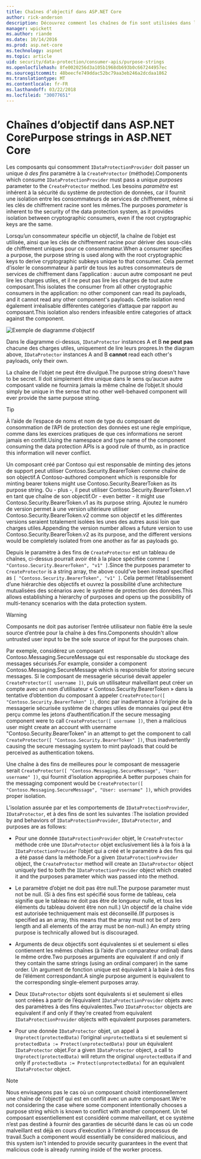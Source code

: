```yaml
---
title: Chaînes d’objectif dans ASP.NET Core
author: rick-anderson
description: Découvrez comment les chaînes de fin sont utilisées dans les API de Protection de données ASP.NET Core.
manager: wpickett
ms.author: riande
ms.date: 10/14/2016
ms.prod: asp.net-core
ms.technology: aspnet
ms.topic: article
uid: security/data-protection/consumer-apis/purpose-strings
ms.openlocfilehash: 8fe0020256d3a105b1968db693b0c667244957ec
ms.sourcegitcommit: 48beecfe749ddac52bc79aa3eb246a2dcdaa1862
ms.translationtype: MT
ms.contentlocale: fr-FR
ms.lasthandoff: 03/22/2018
ms.locfileid: "30077651"
---
```

# <a name="purpose-strings-in-aspnet-core"></a><span data-ttu-id="dc072-103">Chaînes d’objectif dans ASP.NET Core</span><span class="sxs-lookup"><span data-stu-id="dc072-103">Purpose strings in ASP.NET Core</span></span>

<a name="data-protection-consumer-apis-purposes"></a>

<span data-ttu-id="dc072-104">Les composants qui consomment `IDataProtectionProvider` doit passer un unique *à des fins* paramètre à la `CreateProtector` (méthode).</span><span class="sxs-lookup"><span data-stu-id="dc072-104">Components which consume `IDataProtectionProvider` must pass a unique *purposes* parameter to the `CreateProtector` method.</span></span> <span data-ttu-id="dc072-105">Les besoins *paramètre* est inhérent à la sécurité du système de protection de données, car il fournit une isolation entre les consommateurs de services de chiffrement, même si les clés de chiffrement racine sont les mêmes.</span><span class="sxs-lookup"><span data-stu-id="dc072-105">The purposes *parameter* is inherent to the security of the data protection system, as it provides isolation between cryptographic consumers, even if the root cryptographic keys are the same.</span></span>

<span data-ttu-id="dc072-106">Lorsqu’un consommateur spécifie un objectif, la chaîne de l’objet est utilisée, ainsi que les clés de chiffrement racine pour dériver des sous-clés de chiffrement uniques pour ce consommateur.</span><span class="sxs-lookup"><span data-stu-id="dc072-106">When a consumer specifies a purpose, the purpose string is used along with the root cryptographic keys to derive cryptographic subkeys unique to that consumer.</span></span> <span data-ttu-id="dc072-107">Cela permet d’isoler le consommateur à partir de tous les autres consommateurs de services de chiffrement dans l’application : aucun autre composant ne peut lire les charges utiles, et il ne peut pas lire les charges de tout autre composant.</span><span class="sxs-lookup"><span data-stu-id="dc072-107">This isolates the consumer from all other cryptographic consumers in the application: no other component can read its payloads, and it cannot read any other component's payloads.</span></span> <span data-ttu-id="dc072-108">Cette isolation rend également irréalisable différentes catégories d’attaque par rapport au composant.</span><span class="sxs-lookup"><span data-stu-id="dc072-108">This isolation also renders infeasible entire categories of attack against the component.</span></span>

![Exemple de diagramme d’objectif](purpose-strings/_static/purposes.png)

<span data-ttu-id="dc072-110">Dans le diagramme ci-dessus, `IDataProtector` instances A et B **ne peut pas** chacune des charges utiles, uniquement de lire leurs propres.</span><span class="sxs-lookup"><span data-stu-id="dc072-110">In the diagram above, `IDataProtector` instances A and B **cannot** read each other's payloads, only their own.</span></span>

<span data-ttu-id="dc072-111">La chaîne de l’objet ne peut être divulgué.</span><span class="sxs-lookup"><span data-stu-id="dc072-111">The purpose string doesn't have to be secret.</span></span> <span data-ttu-id="dc072-112">Il doit simplement être unique dans le sens qu’aucun autre composant valide ne fournira jamais la même chaîne de l’objet.</span><span class="sxs-lookup"><span data-stu-id="dc072-112">It should simply be unique in the sense that no other well-behaved component will ever provide the same purpose string.</span></span>

>[!TIP]
> <span data-ttu-id="dc072-113">À l’aide de l’espace de noms et nom de type du composant de consommation de l’API de protection des données est une règle empirique, comme dans les exercices pratiques de que ces informations ne seront jamais en conflit.</span><span class="sxs-lookup"><span data-stu-id="dc072-113">Using the namespace and type name of the component consuming the data protection APIs is a good rule of thumb, as in practice this information will never conflict.</span></span>
>
><span data-ttu-id="dc072-114">Un composant créé par Contoso qui est responsable de minting des jetons de support peut utiliser Contoso.Security.BearerToken comme chaîne de son objectif.</span><span class="sxs-lookup"><span data-stu-id="dc072-114">A Contoso-authored component which is responsible for minting bearer tokens might use Contoso.Security.BearerToken as its purpose string.</span></span> <span data-ttu-id="dc072-115">Ou - plus -, il peut utiliser Contoso.Security.BearerToken.v1 en tant que chaîne de son objectif.</span><span class="sxs-lookup"><span data-stu-id="dc072-115">Or - even better - it might use Contoso.Security.BearerToken.v1 as its purpose string.</span></span> <span data-ttu-id="dc072-116">Ajoutez le numéro de version permet à une version ultérieure utiliser Contoso.Security.BearerToken.v2 comme son objectif et les différentes versions seraient totalement isolées les unes des autres aussi loin que charges utiles.</span><span class="sxs-lookup"><span data-stu-id="dc072-116">Appending the version number allows a future version to use Contoso.Security.BearerToken.v2 as its purpose, and the different versions would be completely isolated from one another as far as payloads go.</span></span>

<span data-ttu-id="dc072-117">Depuis le paramètre à des fins de `CreateProtector` est un tableau de chaînes, ci-dessus pourrait avoir été à la place spécifiée comme `[ "Contoso.Security.BearerToken", "v1" ]`.</span><span class="sxs-lookup"><span data-stu-id="dc072-117">Since the purposes parameter to `CreateProtector` is a string array, the above could've been instead specified as `[ "Contoso.Security.BearerToken", "v1" ]`.</span></span> <span data-ttu-id="dc072-118">Cela permet l’établissement d’une hiérarchie des objectifs et ouvrez la possibilité d’une architecture mutualisées des scénarios avec le système de protection des données.</span><span class="sxs-lookup"><span data-stu-id="dc072-118">This allows establishing a hierarchy of purposes and opens up the possibility of multi-tenancy scenarios with the data protection system.</span></span>

<a name="data-protection-contoso-purpose"></a>

>[!WARNING]
> <span data-ttu-id="dc072-119">Composants ne doit pas autoriser l’entrée utilisateur non fiable être la seule source d’entrée pour la chaîne à des fins.</span><span class="sxs-lookup"><span data-stu-id="dc072-119">Components shouldn't allow untrusted user input to be the sole source of input for the purposes chain.</span></span>
>
><span data-ttu-id="dc072-120">Par exemple, considérez un composant Contoso.Messaging.SecureMessage qui est responsable du stockage des messages sécurisés.</span><span class="sxs-lookup"><span data-stu-id="dc072-120">For example, consider a component Contoso.Messaging.SecureMessage which is responsible for storing secure messages.</span></span> <span data-ttu-id="dc072-121">Si le composant de messagerie sécurisé devait appeler `CreateProtector([ username ])`, puis un utilisateur malveillant peut créer un compte avec un nom d’utilisateur « Contoso.Security.BearerToken » dans la tentative d’obtention du composant à appeler `CreateProtector([ "Contoso.Security.BearerToken" ])`, donc par inadvertance à l’origine de la messagerie sécurisée système de charges utiles de monnaies qui peut être perçu comme les jetons d’authentification.</span><span class="sxs-lookup"><span data-stu-id="dc072-121">If the secure messaging component were to call `CreateProtector([ username ])`, then a malicious user might create an account with username "Contoso.Security.BearerToken" in an attempt to get the component to call `CreateProtector([ "Contoso.Security.BearerToken" ])`, thus inadvertently causing the secure messaging system to mint payloads that could be perceived as authentication tokens.</span></span>
>
><span data-ttu-id="dc072-122">Une chaîne à des fins de meilleures pour le composant de messagerie serait `CreateProtector([ "Contoso.Messaging.SecureMessage", "User: username" ])`, qui fournit d’isolation appropriée.</span><span class="sxs-lookup"><span data-stu-id="dc072-122">A better purposes chain for the messaging component would be `CreateProtector([ "Contoso.Messaging.SecureMessage", "User: username" ])`, which provides proper isolation.</span></span>

<span data-ttu-id="dc072-123">L’isolation assurée par et les comportements de `IDataProtectionProvider`, `IDataProtector`, et à des fins de sont les suivantes :</span><span class="sxs-lookup"><span data-stu-id="dc072-123">The isolation provided by and behaviors of `IDataProtectionProvider`, `IDataProtector`, and purposes are as follows:</span></span>

* <span data-ttu-id="dc072-124">Pour une donnée `IDataProtectionProvider` objet, le `CreateProtector` méthode crée une `IDataProtector` objet exclusivement liés à la fois à la `IDataProtectionProvider` l’objet qui a créé et le paramètre à des fins qui a été passé dans la méthode.</span><span class="sxs-lookup"><span data-stu-id="dc072-124">For a given `IDataProtectionProvider` object, the `CreateProtector` method will create an `IDataProtector` object uniquely tied to both the `IDataProtectionProvider` object which created it and the purposes parameter which was passed into the method.</span></span>

* <span data-ttu-id="dc072-125">Le paramètre d’objet ne doit pas être null.</span><span class="sxs-lookup"><span data-stu-id="dc072-125">The purpose parameter must not be null.</span></span> <span data-ttu-id="dc072-126">(Si à des fins est spécifié sous forme de tableau, cela signifie que le tableau ne doit pas être de longueur nulle, et tous les éléments du tableau doivent être non null.) Un objectif de la chaîne vide est autorisée techniquement mais est déconseillé.</span><span class="sxs-lookup"><span data-stu-id="dc072-126">(If purposes is specified as an array, this means that the array must not be of zero length and all elements of the array must be non-null.) An empty string purpose is technically allowed but is discouraged.</span></span>

* <span data-ttu-id="dc072-127">Arguments de deux objectifs sont équivalentes si et seulement si elles contiennent les mêmes chaînes (à l’aide d’un comparateur ordinal) dans le même ordre.</span><span class="sxs-lookup"><span data-stu-id="dc072-127">Two purposes arguments are equivalent if and only if they contain the same strings (using an ordinal comparer) in the same order.</span></span> <span data-ttu-id="dc072-128">Un argument de fonction unique est équivalent à la baie à des fins de l’élément correspondant.</span><span class="sxs-lookup"><span data-stu-id="dc072-128">A single purpose argument is equivalent to the corresponding single-element purposes array.</span></span>

* <span data-ttu-id="dc072-129">Deux `IDataProtector` objets sont équivalents si et seulement si elles sont créées à partir de l’équivalent `IDataProtectionProvider` objets avec des paramètres à des fins équivalentes.</span><span class="sxs-lookup"><span data-stu-id="dc072-129">Two `IDataProtector` objects are equivalent if and only if they're created from equivalent `IDataProtectionProvider` objects with equivalent purposes parameters.</span></span>

* <span data-ttu-id="dc072-130">Pour une donnée `IDataProtector` objet, un appel à `Unprotect(protectedData)` l’original `unprotectedData` si et seulement si `protectedData := Protect(unprotectedData)` pour un équivalent `IDataProtector` objet.</span><span class="sxs-lookup"><span data-stu-id="dc072-130">For a given `IDataProtector` object, a call to `Unprotect(protectedData)` will return the original `unprotectedData` if and only if `protectedData := Protect(unprotectedData)` for an equivalent `IDataProtector` object.</span></span>

> [!NOTE]
> <span data-ttu-id="dc072-131">Nous envisageons pas le cas où un composant choisit intentionnellement une chaîne de l’objectif qui est en conflit avec un autre composant.</span><span class="sxs-lookup"><span data-stu-id="dc072-131">We're not considering the case where some component intentionally chooses a purpose string which is known to conflict with another component.</span></span> <span data-ttu-id="dc072-132">Un tel composant essentiellement est considéré comme malveillant, et ce système n’est pas destiné à fournir des garanties de sécurité dans le cas où un code malveillant est déjà en cours d’exécution à l’intérieur du processus de travail.</span><span class="sxs-lookup"><span data-stu-id="dc072-132">Such a component would essentially be considered malicious, and this system isn't intended to provide security guarantees in the event that malicious code is already running inside of the worker process.</span></span>
